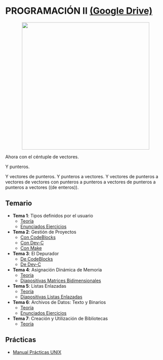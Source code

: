 # PROGRAMACIÓN II [(Google Drive)](https://drive.google.com/drive/u/0/folders/1Sj-nticPeste12EfP-RR_wBXFGKA7Hns)

<p align="center">
  <img src="https://github.com/su1c1d3jerk/ingenieria-informatica-usal/blob/master/01-PRIMERO/PROGRAMACI%C3%93N%20II/img.png" width="400" height="400"/>
</p>

Ahora con el céntuple de vectores. 

Y punteros. 

Y vectores de punteros. Y punteros a vectores. Y vectores de punteros a vectores de vectores con punteros a punteros a vectores de punteros a punteros a vectores ((de enteros)).

## Temario
  - **Tema 1**: Tipos definidos por el usuario
    - [Teoría](https://drive.google.com/open?id=1umiANwB201VBKewB0016TrcKvjsKHtBS)
    - [Enunciados Ejercicios](https://drive.google.com/open?id=1m6acZ1EnR2S-AcOJSCECPTsPztV9ZT1C)
  - **Tema 2**: Gestión de Proyectos
    - [Con CodeBlocks](https://drive.google.com/open?id=1mHi2GGc2UKCyegzTZ9nonKCJmj8A6Xni)
    - [Con Dev-C](https://drive.google.com/open?id=11VYk4lEGnsUSOqhOZxxF-568gNTYId60)
    - [Con Make](https://drive.google.com/open?id=1l8ckAGo9Vksr9bmQLXAhhjdiSclILF76)
  - **Tema 3**: El Depurador
    - [De CodeBlocks](https://drive.google.com/open?id=1Cmj0OK8X-5WVf6O2tt7BcjTvctI3LxbW)
    - [De Dev-C](https://drive.google.com/open?id=1jjyHbLV-tAodKJtuWxn1_n1msobRCTKw)
  - **Tema 4**: Asignación Dinámica de Memoria
    - [Teoría](https://drive.google.com/open?id=1UBOLvwaCCcjaTe4da2JpXcgt7vroNeJj)
    - [Diapositivas Matrices Bidimensionales](https://drive.google.com/open?id=1evWWEtXHlo3WtQc8cogLkBahnXi9EQsJ)
  - **Tema 5**: Listas Enlazadas
    - [Teoría](https://drive.google.com/open?id=14iVbNtdh34az6a5NnZZldYHpiD_Bl1fF)
    - [Diapositivas Listas Enlazadas](https://drive.google.com/open?id=15G27qcHGYgEvejClhbNgv4hUQnbdTrH6)
  - **Tema 6**: Archivos de Datos: Texto y Binarios
    - [Teoría](https://drive.google.com/open?id=15IzoOA2qCnyJO_b4JxXBSYRuoaVdoc6X)
    - [Enunciados Ejercicios](https://drive.google.com/open?id=1uxthUsiQHJIJYfg0FcejAnHQMef0iZWO)
  - **Tema 7**: Creación y Utilización de Bibliotecas
    - [Teoría](https://drive.google.com/open?id=1aAsleKYESBrXhFQIpFZapSIp9sjunmAG)

## Prácticas
  - [Manual Prácticas UNIX](https://drive.google.com/open?id=14DlKY7Nd2Mtt0KZPc05Np36y4ZKxfbFn)
